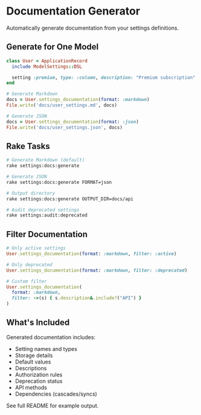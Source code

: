 # Documentation Generator

Automatically generate documentation from your settings definitions.

## Generate for One Model

```ruby
class User < ApplicationRecord
  include ModelSettings::DSL

  setting :premium, type: :column, description: "Premium subscription"
end

# Generate Markdown
docs = User.settings_documentation(format: :markdown)
File.write('docs/user_settings.md', docs)

# Generate JSON
docs = User.settings_documentation(format: :json)
File.write('docs/user_settings.json', docs)
```

## Rake Tasks

```bash
# Generate Markdown (default)
rake settings:docs:generate

# Generate JSON
rake settings:docs:generate FORMAT=json

# Output directory
rake settings:docs:generate OUTPUT_DIR=docs/api

# Audit deprecated settings
rake settings:audit:deprecated
```

## Filter Documentation

```ruby
# Only active settings
User.settings_documentation(format: :markdown, filter: :active)

# Only deprecated
User.settings_documentation(format: :markdown, filter: :deprecated)

# Custom filter
User.settings_documentation(
  format: :markdown,
  filter: ->(s) { s.description&.include?("API") }
)
```

## What's Included

Generated documentation includes:
- Setting names and types
- Storage details
- Default values
- Descriptions
- Authorization rules
- Deprecation status
- API methods
- Dependencies (cascades/syncs)

See full README for example output.
